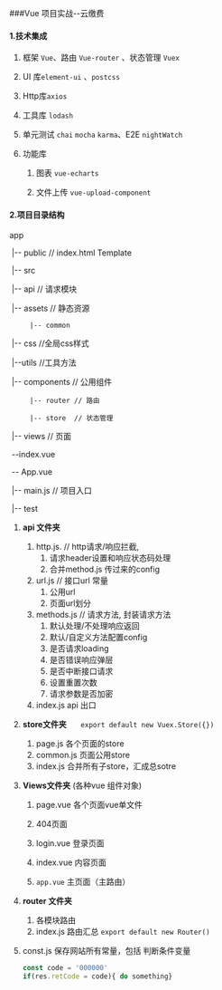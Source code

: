 ###Vue 项目实战--云缴费

#### 1.技术集成

1. 框架 `Vue`、路由 `Vue-router` 、状态管理 `Vuex`  

2. UI 库`element-ui` 、`postcss`

3. Http库`axios`

4. 工具库 `lodash`

5. 单元测试 `chai` `mocha` `karma`、E2E `nightWatch`

6. 功能库

   1. 图表 `vue-echarts`

   2. 文件上传 `vue-upload-component`

      

#### 2.项目目录结构

app

​	|-- public  // index.html  Template                                                         

​	|-- src 

​		  |-- api   // 请求模块

​		  |-- assets  // 静态资源                       

 		 |-- common  

​				|-- css  //全局css样式

​				|--utils  //工具方法

​		  |-- components  // 公用组件

 		 |-- router // 路由

 		 |-- store  // 状态管理

​          |-- views  // 页面

​                  --index.vue

​          		-- App.vue

​          |-- main.js  // 项目入口

​	|-- test

1. **api 文件夹**
   1. http.js.  // http请求/响应拦截,
      1. 请求header设置和响应状态码处理
      2. 合并method.js 传过来的config
   2. url.js  // 接口url 常量
      1. 公用url
      2. 页面url划分
   3. methods.js  // 请求方法, 封装请求方法
      1. 默认处理/不处理响应返回
      2. 默认/自定义方法配置config
      3. 是否请求loading
      4. 是否错误响应弹层
      5. 是否中断接口请求
      6. 设置重置次数
      7. 请求参数是否加密
   4. index.js  api 出口
   
2. **store文件夹** `   export default new Vuex.Store({})`

   1. page.js 各个页面的store
   2. common.js 页面公用store
   3. index.js 合并所有子store，汇成总sotre

3. **Views文件夹** (各种vue 组件对象)

   1. page.vue 各个页面vue单文件

   2. 404页面
   3. login.vue 登录页面
   4. index.vue  内容页面
   5. `app.vue` 主页面（主路由）

4. **router 文件夹**

   1. 各模块路由
   2. index.js 路由汇总 `export default new Router()`
   
5. const.js 保存网站所有常量，包括 判断条件变量

   ```javascript
   const code = '000000'
   if(res.retCode = code){ do something}
   ```

   